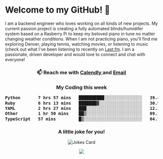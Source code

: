 <h1> Welcome to my GitHub! 👋 </h1>


  I am a backend engineer who loves working on all kinds of new projects. My current passion project is creating a fully automated blinds/humidifer system based on a Rasberry Pi to keep my beloved piano in tune no matter changing weather conditions. When I am not practicing piano, you'll find me exploring Denver, playing tennis, watching movies, or listening to music (check out what I've been listening to recently on [Last.fm](https://www.last.fm/user/mballa000). I am a passionate, driven developer and would love to connect and chat with everyone!

<h3 align = "center"> 📫 Reach me with <a href = "https://calendly.com/msbrandt00/30min"> Calendly </a> and <a href="mailto:msbrandt00@gmail.com">Email</a> 
 </h3>


 
<div align = "center"
[![Anurag's GitHub stats](https://github-readme-stats.vercel.app/api?username=mbrandt00)](https://github.com/anuraghazra/github-readme-stats)
          </div>
<h3 align="center">
  My Coding this week
<!--START_SECTION:waka-->

```txt
Python       7 hrs 57 mins   ██████████░░░░░░░░░░░░░░░   39.45 %
Ruby         6 hrs 13 mins   ███████▓░░░░░░░░░░░░░░░░░   30.90 %
YAML         2 hrs 27 mins   ███░░░░░░░░░░░░░░░░░░░░░░   12.23 %
Other        1 hr 50 mins    ██▒░░░░░░░░░░░░░░░░░░░░░░   09.12 %
TypeScript   57 mins         █▒░░░░░░░░░░░░░░░░░░░░░░░   04.73 %
```

<!--END_SECTION:waka-->

### A little joke for you!

![Jokes Card](https://readme-jokes.vercel.app/api?hideBorder)

<a href="https://www.linkedin.com/in/mbrandt00/"><img src="https://img.shields.io/badge/linkedin-%230077B5.svg?&style=for-the-badge&logo=linkedin&logoColor=white" /></a>
